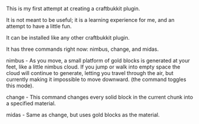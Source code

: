 This is my first attempt at creating a craftbukkit plugin.

It is not meant to be useful; it is a learning experience for me, and an attempt to have a little fun.

It can be installed like any other craftbukkit plugin.

It has three commands right now: nimbus, change, and midas.

nimbus - As you move, a small platform of gold blocks is generated at your feet, like a little nimbus cloud.
  If you jump or walk into empty space the cloud will continue to generate, letting you travel through the air, but
  currently making it impossible to move downward.  (the command toggles this mode).

change - This command changes every solid block in the current chunk into a specified material.

midas - Same as change, but uses gold blocks as the material. 